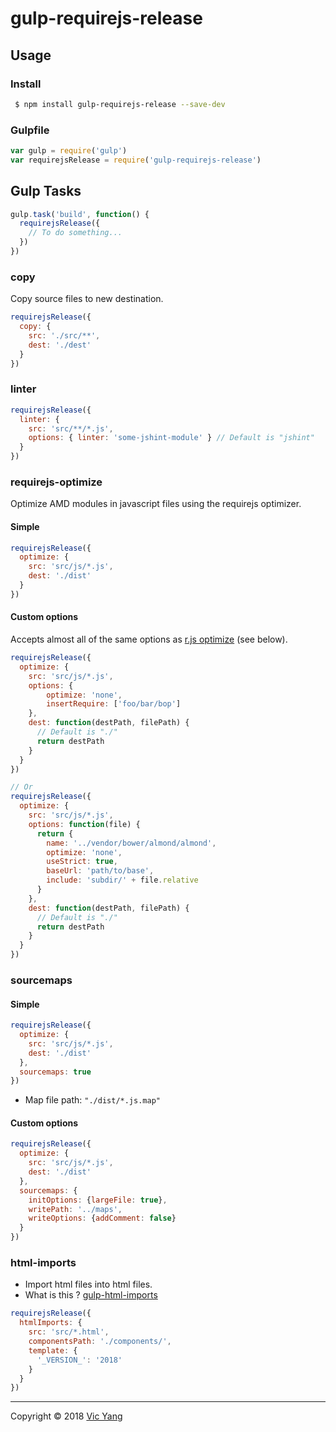 # gulp-requirejs-release

## Usage

### Install

```bash
 $ npm install gulp-requirejs-release --save-dev
```

### Gulpfile

```js
var gulp = require('gulp')
var requirejsRelease = require('gulp-requirejs-release')
```

## Gulp Tasks

```js
gulp.task('build', function() {
  requirejsRelease({
    // To do something...
  })
})
```

### copy

Copy source files to new destination.

```js
requirejsRelease({
  copy: {
    src: './src/**',
    dest: './dest'
  }
})
```

### linter

```js
requirejsRelease({
  linter: {
    src: 'src/**/*.js',
    options: { linter: 'some-jshint-module' } // Default is "jshint"
  }
})
```

### requirejs-optimize

Optimize AMD modules in javascript files using the requirejs optimizer.

#### Simple

```js
requirejsRelease({
  optimize: {
    src: 'src/js/*.js',
    dest: './dist'
  }
})
```

#### Custom options

Accepts almost all of the same options as [r.js optimize](https://github.com/requirejs/r.js/blob/master/build/example.build.js) (see below).

```js
requirejsRelease({
  optimize: {
    src: 'src/js/*.js',
    options: {
        optimize: 'none',
        insertRequire: ['foo/bar/bop']
    },
    dest: function(destPath, filePath) {
      // Default is "./"
      return destPath
    }
  }
})

// Or
requirejsRelease({
  optimize: {
    src: 'src/js/*.js',
    options: function(file) {
      return {
        name: '../vendor/bower/almond/almond',
        optimize: 'none',
        useStrict: true,
        baseUrl: 'path/to/base',
        include: 'subdir/' + file.relative
      }
    },
    dest: function(destPath, filePath) {
      // Default is "./"
      return destPath
    }
  }
})
```

### sourcemaps

#### Simple

```js
requirejsRelease({
  optimize: {
    src: 'src/js/*.js',
    dest: './dist'
  },
  sourcemaps: true
})
```

* Map file path: `"./dist/*.js.map"`

#### Custom options

```js
requirejsRelease({
  optimize: {
    src: 'src/js/*.js',
    dest: './dist'
  },
  sourcemaps: {
    initOptions: {largeFile: true},
    writePath: '../maps',
    writeOptions: {addComment: false}
  }
})
```

### html-imports

* Import html files into html files.
* What is this ?  [gulp-html-imports](https://www.npmjs.com/package/gulp-html-imports)

```js
requirejsRelease({
  htmlImports: {
    src: 'src/*.html',
    componentsPath: './components/',
    template: {
      '_VERSION_': '2018'
    }
  }
})
```

---

Copyright © 2018 [Vic Yang](https://github.com/yijian002)